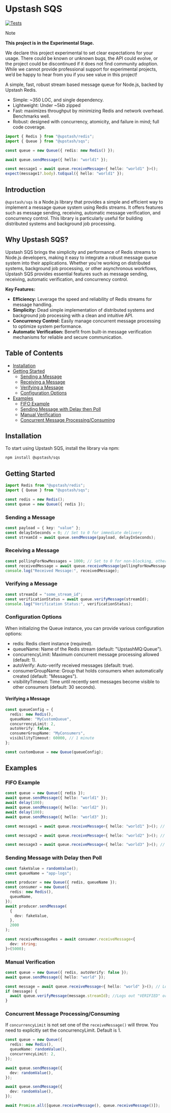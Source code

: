 # Upstash SQS

[![Tests](https://github.com/upstash/sqs/actions/workflows/tests.yaml/badge.svg)](https://github.com/upstash/sqs/actions/workflows/tests.yaml)

> [!NOTE]  
> **This project is in the Experimental Stage.**
> 
> We declare this project experimental to set clear expectations for your usage. There could be known or unknown bugs, the API could evolve, or the project could be discontinued if it does not find community adoption. While we cannot provide professional support for experimental projects, we’d be happy to hear from you if you see value in this project!

A simple, fast, robust stream based message queue for Node.js, backed by Upstash Redis.

- Simple: ~350 LOC, and single dependency.
- Lightweight: Under ~5kb zipped
- Fast: maximizes throughput by minimizing Redis and network overhead. Benchmarks well.
- Robust: designed with concurrency, atomicity, and failure in mind; full code coverage.

```ts
import { Redis } from "@upstash/redis";
import { Queue } from "@upstash/sqs";

const queue = new Queue({ redis: new Redis() });

await queue.sendMessage({ hello: "world1" });

const message1 = await queue.receiveMessage<{ hello: "world1" }>();
expect(message1?.body).toEqual({ hello: "world1" });
```

## Introduction

`@upstash/sqs` is a Node.js library that provides a simple and efficient way to implement a message queue system using Redis streams. It offers features such as message sending, receiving, automatic message verification, and concurrency control. This library is particularly useful for building distributed systems and background job processing.

## Why Upstash SQS?

Upstash SQS brings the simplicity and performance of Redis streams to Node.js developers, making it easy to integrate a robust message queue system into their applications. Whether you're working on distributed systems, background job processing, or other asynchronous workflows, Upstash SQS provides essential features such as message sending, receiving, automatic verification, and concurrency control.

**Key Features:**

- **Efficiency:** Leverage the speed and reliability of Redis streams for message handling.
- **Simplicity:** Dead simple implementation of distributed systems and background job processing with a clean and intuitive API.
- **Concurrency Control:** Easily manage concurrent message processing to optimize system performance.
- **Automatic Verification:** Benefit from built-in message verification mechanisms for reliable and secure communication.

## Table of Contents

- [Installation](#installation)
- [Getting Started](#getting-started)
  - [Sending a Message](#sending-a-message)
  - [Receiving a Message](#receiving-a-message)
  - [Verifying a Message](#verifying-a-message)
  - [Configuration Options](#configuration-options)
- [Examples](#examples)
  - [FIFO Example](#fifo-example)
  - [Sending Message with Delay then Poll](#sending-message-with-delay-then-poll)
  - [Manual Verification](#manual-verification)
  - [Concurrent Message Processing/Consuming](#concurrent-message-processingconsuming)

## Installation

To start using Upstash SQS, install the library via npm:

```sh
npm install @upstash/sqs
```

## Getting Started

```typescript
import Redis from "@upstash/redis";
import { Queue } from "@upstash/sqs";

const redis = new Redis();
const queue = new Queue({ redis });
```

### Sending a Message

```typescript
const payload = { key: "value" };
const delayInSeconds = 0; // Set to 0 for immediate delivery
const streamId = await queue.sendMessage(payload, delayInSeconds);
```

### Receiving a Message

```typescript
const pollingForNowMessages = 1000; // Set to 0 for non-blocking, otherwise it will try to get a message then fail if none is available
const receivedMessage = await queue.receiveMessage(pollingForNowMessages);
console.log("Received Message:", receivedMessage);
```

### Verifying a Message

```typescript
const streamId = "some_stream_id";
const verificationStatus = await queue.verifyMessage(streamId);
console.log("Verification Status:", verificationStatus);
```

### Configuration Options

When initializing the Queue instance, you can provide various configuration options:

- redis: Redis client instance (required).
- queueName: Name of the Redis stream (default: "UpstashMQ:Queue").
- concurrencyLimit: Maximum concurrent message processing allowed (default: 1).
- autoVerify: Auto-verify received messages (default: true).
- consumerGroupName: Group that holds consumers when automatically created (default: "Messages").
- visibilityTimeout: Time until recently sent messages become visible to other consumers (default: 30 seconds).

#### Verifying a Message

```typescript
const queueConfig = {
  redis: new Redis(),
  queueName: "MyCustomQueue",
  concurrencyLimit: 2,
  autoVerify: false,
  consumerGroupName: "MyConsumers",
  visibilityTimeout: 60000, // 1 minute
};

const customQueue = new Queue(queueConfig);
```

## Examples

### FIFO Example

```typescript
const queue = new Queue({ redis });
await queue.sendMessage({ hello: "world1" });
await delay(100);
await queue.sendMessage({ hello: "world2" });
await delay(100);
await queue.sendMessage({ hello: "world3" });

const message1 = await queue.receiveMessage<{ hello: "world1" }>(); // Logs out { hello: "world1" }

const message2 = await queue.receiveMessage<{ hello: "world2" }>(); // Logs out { hello: "world2" }

const message3 = await queue.receiveMessage<{ hello: "world3" }>(); // Logs out { hello: "world3" }
```

### Sending Message with Delay then Poll

```typescript
const fakeValue = randomValue();
const queueName = "app-logs";

const producer = new Queue({ redis, queueName });
const consumer = new Queue({
  redis: new Redis(),
  queueName,
});
await producer.sendMessage(
  {
    dev: fakeValue,
  },
  2000
);

const receiveMessageRes = await consumer.receiveMessage<{
  dev: string;
}>(5000);
```

### Manual Verification

```typescript
const queue = new Queue({ redis, autoVerify: false });
await queue.sendMessage({ hello: "world" });

const message = await queue.receiveMessage<{ hello: "world" }>(); // Logs out { hello: "world" }
if (message) {
  await queue.verifyMessage(message.streamId); //Logs out "VERIFIED" or "NOT VERIFIED"
}
```

### Concurrent Message Processing/Consuming

If `concurrencyLimit` is not set one of the `receiveMessage()` will throw. You need to explicitly set the concurrencyLimit. Default is 1.

```typescript
const queue = new Queue({
  redis: new Redis(),
  queueName: randomValue(),
  concurrencyLimit: 2,
});

await queue.sendMessage({
  dev: randomValue(),
});

await queue.sendMessage({
  dev: randomValue(),
});

await Promise.all([queue.receiveMessage(), queue.receiveMessage()]);
```
